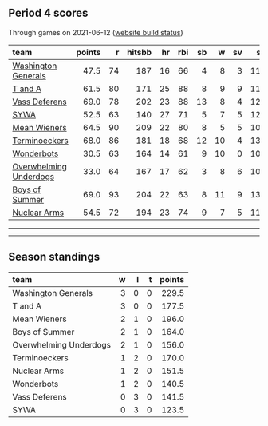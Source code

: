 

## Period 4 scores

Through games on 2021-06-12 ([website build status](https://github.com/brian-bot/pl-site/actions))


|team                                              | points|  r| hitsbb| hr| rbi| sb|  w| sv|  so|   era|  whip|
|:-------------------------------------------------|------:|--:|------:|--:|---:|--:|--:|--:|---:|-----:|-----:|
|[Washington Generals](./washingtongenerals)       |   47.5| 74|    187| 16|  66|  4|  8|  3| 119| 3.457| 1.111|
|[T and A](./tanda)                                |   61.5| 80|    171| 25|  88|  8|  9|  9| 119| 4.023| 1.361|
|[Vass Deferens](./vassdeferens)                   |   69.0| 78|    202| 23|  88| 13|  8|  4| 124| 3.661| 1.177|
|[SYWA](./sywa)                                    |   52.5| 63|    140| 27|  71|  5|  7|  5| 124| 3.748| 1.032|
|[Mean Wieners](./meanwieners)                     |   64.5| 90|    209| 22|  80|  8|  5|  5| 101| 2.649| 1.075|
|[Terminoeckers](./terminoeckers)                  |   68.0| 86|    181| 18|  68| 12| 10|  4| 136| 3.472| 1.094|
|[Wonderbots](./wonderbots)                        |   30.5| 63|    164| 14|  61|  9| 10|  0| 105| 4.171| 1.230|
|[Overwhelming Underdogs](./overwhelmingunderdogs) |   33.0| 64|    167| 17|  62|  3|  8|  6| 109| 4.347| 1.226|
|[Boys of Summer](./boysofsummer)                  |   69.0| 93|    204| 22|  63|  8| 11|  9| 139| 4.280| 1.193|
|[Nuclear Arms](./nucleararms)                     |   54.5| 72|    194| 23|  74|  9|  7|  5| 113| 3.575| 1.328|

* * *
* * *

## Season standings


|team                   |  w|  l|  t| points|
|:----------------------|--:|--:|--:|------:|
|Washington Generals    |  3|  0|  0|  229.5|
|T and A                |  3|  0|  0|  177.5|
|Mean Wieners           |  2|  1|  0|  196.0|
|Boys of Summer         |  2|  1|  0|  164.0|
|Overwhelming Underdogs |  2|  1|  0|  156.0|
|Terminoeckers          |  1|  2|  0|  170.0|
|Nuclear Arms           |  1|  2|  0|  151.5|
|Wonderbots             |  1|  2|  0|  140.5|
|Vass Deferens          |  0|  3|  0|  141.5|
|SYWA                   |  0|  3|  0|  123.5|


